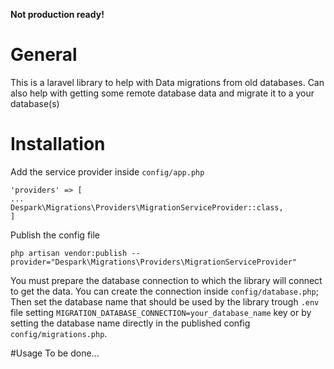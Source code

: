 **Not production ready!**
# General
This is a laravel library to help with Data migrations from old databases. Can also help with getting some remote
database data and migrate it to a your database(s) 


# Installation

Add the service provider inside `config/app.php`

```
'providers' => [
...
Despark\Migrations\Providers\MigrationServiceProvider::class,
]
```

Publish the config file
```
php artisan vendor:publish --provider="Despark\Migrations\Providers\MigrationServiceProvider"
```

You must prepare the database connection to which the library will connect to get the data.
You can create the connection inside `config/database.php`;
Then set the database name that should be used by the library trough `.env` file setting 
`MIGRATION_DATABASE_CONNECTION=your_database_name` key or by setting the database name directly in the published config 
`config/migrations.php`.

#Usage
To be done...